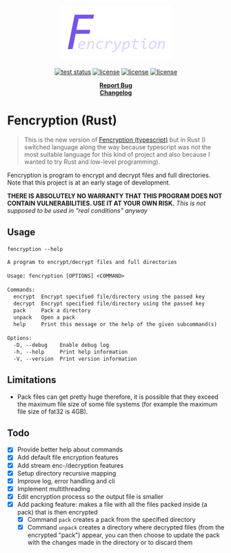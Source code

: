 <p align="center">
  <a href="#readme">
    <img src="./docs/assets/logo.png" height="auto">
  </a>

  <p align="center">
    <a href="https://github.com/valflrt/fencryption-rust/actions/workflows/tests.yml"><img alt="test status" src="https://img.shields.io/github/actions/workflow/status/valflrt/fencryption-rust/tests.yml" /></a>
    <a href="https://docs.rs/fencryption/latest/fencryption_lib/"><img alt="license" src="https://img.shields.io/docsrs/fencryption" /></a>
    <a href="https://crates.io/crates/fencryption"><img alt="license" src="https://img.shields.io/crates/v/fencryption?color=informational" /></a>
    <a href="./LICENSE"><img alt="license" src="https://img.shields.io/github/license/valflrt/fencryption-rust" /></a>
  </p>

  <p align="center">
    <a href="https://github.com/valflrt/fencryption-rust/issues/new"><b>Report Bug</b></a>
    <br />
    <a href="https://github.com/valflrt/fencryption-rust/blob/master/CHANGELOG.md"><b>Changelog</b></a>
    <!-- <br />
    <a href="https://github.com/valflrt/fencryption-rust/releases"><b>Download</b></a> -->
  </p>
</p>

# Fencryption (Rust)

> This is the new version of [Fencryption (typescript)](https://github.com/valflrt/fencryption) but in Rust (I switched language along the way because typescript was not the most suitable language for this kind of project and also because I wanted to try Rust and low-level programming).

Fencryption is program to encrypt and decrypt files and full directories. Note that this project is at an early stage of development.

**THERE IS ABSOLUTELY NO WARRANTY THAT THIS PROGRAM DOES NOT CONTAIN VULNERABILITIES. USE IT AT YOUR OWN RISK.** _This is not supposed to be used in "real conditions" anyway_

## Usage

```
fencryption --help
```

```
A program to encrypt/decrypt files and full directories

Usage: fencryption [OPTIONS] <COMMAND>

Commands:
  encrypt  Encrypt specified file/directory using the passed key
  decrypt  Encrypt specified file/directory using the passed key
  pack     Pack a directory
  unpack   Open a pack
  help     Print this message or the help of the given subcommand(s)

Options:
  -D, --debug    Enable debug log
  -h, --help     Print help information
  -V, --version  Print version information
```

## Limitations

- Pack files can get pretty huge therefore, it is possible that they exceed the maximum file size of some file systems (for example the maximum file size of fat32 is 4GB).

## Todo

- [x] Provide better help about commands
- [x] Add default file encryption features
- [x] Add stream enc-/decryption features
- [x] Setup directory recursive mapping
- [x] Improve log, error handling and cli
- [x] Implement multithreading
- [x] Edit encryption process so the output file is smaller
- [x] Add packing feature: makes a file with all the files packed inside (a pack) that is then encrypted
  - [x] Command `pack` creates a pack from the specified directory
  - [x] Command `unpack` creates a directory where decrypted files (from the encrypted "pack") appear, you can then choose to update the pack with the changes made in the directory or to discard them

<!-- ## Ideas

> things that **_could_** be added in the future

_Nothing for now_ -->
